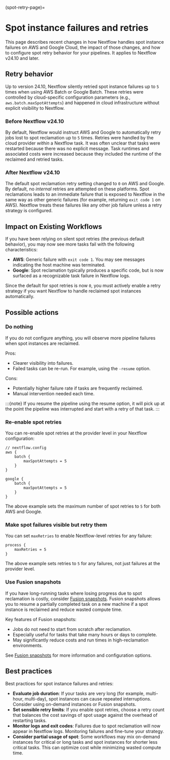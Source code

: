 (spot-retry-page)=

# Spot instance failures and retries

This page describes recent changes in how Nextflow handles spot instance failures on AWS and Google Cloud, the impact of those changes, and how to configure spot retry behavior for your pipelines. It applies to Nextflow v24.10 and later.

## Retry behavior

Up to version 24.10, Nextflow silently retried spot instance failures up to `5` times when using AWS Batch or Google Batch. These retries were controlled by cloud-specific configuration parameters (e.g., `aws.batch.maxSpotAttempts`) and happened in cloud infrastructure without explicit visibility to Nextflow.

<h3>Before Nextflow v24.10</h3>

By default, Nextflow would instruct AWS and Google to automatically retry jobs lost to spot reclamation up to `5` times. Retries were handled by the cloud provider _within_ a Nextflow task. It was often unclear that tasks were restarted because there was no explicit message. Task runtimes and associated costs were increased because they included the runtime of the reclaimed and retried tasks.

<h3>After Nextflow v24.10</h3>

The default spot reclamation retry setting changed to `0` on AWS and Google. By default, no _internal_ retries are attempted on these platforms. Spot reclamations leads to an immediate failure that is exposed to Nextflow in the same way as other generic failures (for example, returning `exit code 1` on AWS). Nextflow treats these failures like any other job failure unless a retry strategy is configured.

## Impact on Existing Workflows

If you have been relying on silent spot retries (the previous default behavior), you may now see more tasks fail with the following characteristics:

- **AWS**: Generic failure with `exit code 1`. You may see messages indicating the host machine was terminated.
- **Google**: Spot reclamation typically produces a specific code, but is now surfaced as a recognizable task failure in Nextflow logs.

Since the default for spot retries is now `0`, you must actively enable a retry strategy if you want Nextflow to handle reclaimed spot instances automatically.

## Possible actions

### Do nothing

If you do not configure anything, you will observe more pipeline failures when spot instances are reclaimed.

Pros:

- Clearer visibility into failures.
- Failed tasks can be re-run. For example, using the `-resume` option.

Cons:

- Potentially higher failure rate if tasks are frequently reclaimed.
- Manual intervention needed each time.

:::{note}
If you resume the pipeline using the resume option, it will pick up at the point the pipeline was interrupted and start with a retry of that task.
:::

### Re-enable spot retries

You can re-enable spot retries at the provider level in your Nextflow configuration:

```
// nextflow.config
aws {
    batch {
        maxSpotAttempts = 5
    }
}

google {
    batch {
        maxSpotAttempts = 5
    }
}
```

The above example sets the maximum number of spot retries to `5` for both AWS and Google.

### Make spot failures visible but retry them

You can set `maxRetries` to enable Nextflow-level retries for any failure:

```
process {
    maxRetries = 5
}
```

The above example sets retries to `5` for any failures, not just failures at the provider level.

### Use Fusion snapshots

If you have long-running tasks where losing progress due to spot reclamation is costly, consider [Fusion snapshots](https://docs.seqera.io/fusion/guide/snapshots). Fusion snapshots allows you to resume a partially completed task on a new machine if a spot instance is reclaimed and reduce wasted compute time.

Key features of Fusion snapshots:

- Jobs do not need to start from scratch after reclamation.
- Especially useful for tasks that take many hours or days to complete.
- May significantly reduce costs and run times in high-reclamation environments.

See [Fusion snapshots](https://docs.seqera.io/fusion/guide/snapshots) for more information and configuration options.

## Best practices

Best practices for spot instance failures and retries:

- **Evaluate job duration**: If your tasks are very long (for example, multi-hour, multi-day), spot instances can cause repeated interruptions. Consider using on-demand instances or Fusion snapshots.
- **Set sensible retry limits**: If you enable spot retries, choose a retry count that balances the cost savings of spot usage against the overhead of restarting tasks.
- **Monitor logs and exit codes**: Failures due to spot reclamation will now appear in Nextflow logs. Monitoring failures and fine-tune your strategy.
- **Consider partial usage of spot**: Some workflows may mix on-demand instances for critical or long tasks and spot instances for shorter less critical tasks. This can optimize cost while minimizing wasted compute time.
